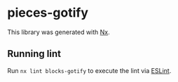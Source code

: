 # pieces-gotify

This library was generated with [Nx](https://nx.dev).

## Running lint

Run `nx lint blocks-gotify` to execute the lint via [ESLint](https://eslint.org/).
